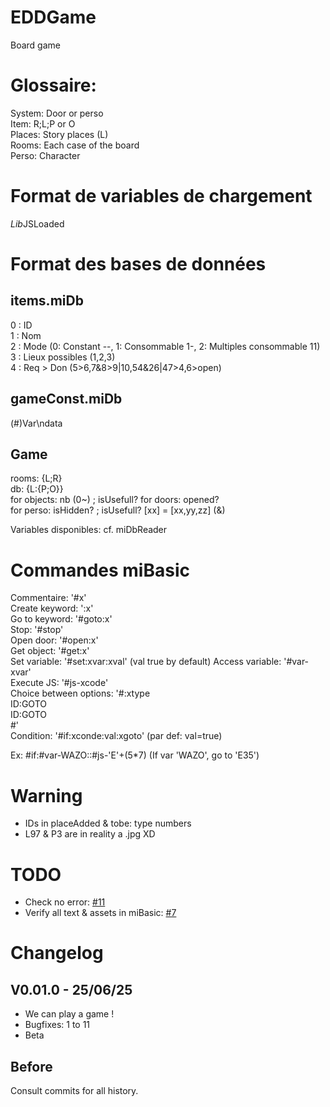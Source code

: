 # EDDGame   
Board game   
   
   
# Glossaire:   
System: Door or perso   
Item: R;L;P or O   
Places: Story places (L)   
Rooms: Each case of the board   
Perso: Character

# Format de variables de chargement   
*Lib*JSLoaded   
   
# Format des bases de données   
   
## items.miDb   
0 : ID   
1 : Nom   
2 : Mode (0: Constant --, 1: Consommable 1-, 2: Multiples consommable 11)   
3 : Lieux possibles (1,2,3)   
4 : Req > Don (5>6,7&8>9|10,54&26|47>4,6>open)   
   
## gameConst.miDb   
(#)Var\ndata   
   
## Game   
rooms: {L;R}   
db: {L:{P;O}}   
    for objects: nb (0~) ; isUsefull?
    for doors: opened?   
    for perso: isHidden? ; isUsefull?
    [xx] = [xx,yy,zz] (&)

   
Variables disponibles: cf. miDbReader   
   
# Commandes miBasic 
Commentaire: '#x'  
Create keyword: ':x'   
Go to keyword: '#goto:x'   
Stop: '#stop'   
Open door: '#open:x'   
Get object: '#get:x'   
Set variable: '#set:xvar:xval'   (val true by default) 
Access variable: '#var-xvar'   
Execute JS: '#js-xcode'   
Choice between options: '#:xtype   
        ID:GOTO   
        ID:GOTO   
        #'   
Condition: '#if:xconde:val:xgoto' (par def: val=true)

Ex: #if:#var-WAZO::#js-'E'+(5*7) (If var 'WAZO', go to 'E35')
   
   
# Warning   
- IDs in placeAdded & tobe: type numbers   
- L97 & P3 are in reality a .jpg XD   
   
# TODO   
- Check no error: [#11](https://github.com/MialaProg/EDDGame/issues/11)
- Verify all text & assets in miBasic: [#7](https://github.com/MialaProg/EDDGame/issues/7)

# Changelog
## V0.01.0 - 25/06/25
- We can play a game !
- Bugfixes: 1 to 11
- Beta
## Before
Consult commits for all history.